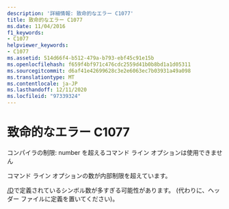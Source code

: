 ```yaml
---
description: '詳細情報: 致命的なエラー C1077'
title: 致命的なエラー C1077
ms.date: 11/04/2016
f1_keywords:
- C1077
helpviewer_keywords:
- C1077
ms.assetid: 514d66f4-b512-479a-b793-ebf45c91e15b
ms.openlocfilehash: f659f4bf971c476cdc2559d41b0b8bd1a1d05311
ms.sourcegitcommit: d6af41e42699628c3e2e6063ec7b03931a49a098
ms.translationtype: MT
ms.contentlocale: ja-JP
ms.lasthandoff: 12/11/2020
ms.locfileid: "97339324"
---
```

# <a name="fatal-error-c1077"></a>致命的なエラー C1077

コンパイラの制限: number を超えるコマンド ライン オプションは使用できません

コマンド ライン オプションの数が内部制限を超えています。

[/D](../../build/reference/d-preprocessor-definitions.md)で定義されているシンボル数が多すぎる可能性があります。 (代わりに、ヘッダー ファイルに定義を置いてください)。
